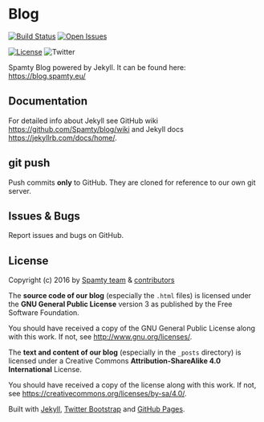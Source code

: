 # Blog

[![Build Status](https://travis-ci.org/Spamty/blog.svg?branch=gh-pages)](https://travis-ci.org/Spamty/blog)
[![Open Issues](https://img.shields.io/github/issues/spamty/blog.svg)](https://github.com/Spamty/blog/issues)

[![License](https://img.shields.io/badge/license-CC--BY--SA_GNU--GPL--v3-blue.png)](https://github.com/Spamty/blog/blob/gh-pages/LICENSE.md)
![Twitter](https://img.shields.io/twitter/follow/Spamty.svg?style=social&label=Follow&maxAge=2592000)


Spamty Blog powered by Jekyll. It can be found here: <https://blog.spamty.eu/>

## Documentation

For detailed info about Jekyll see GitHub wiki <https://github.com/Spamty/blog/wiki> and Jekyll docs <https://jekyllrb.com/docs/home/>.

## git push

Push commits **only** to GitHub. They are cloned for reference to our own git server.

## Issues & Bugs

Report issues and bugs on GitHub.

## License

Copyright (c) 2016 by 
[Spamty team](https://github.com/Spamty) &
[contributors](https://github.com/Spamty/blog/graphs/contributors)

The **source code of our blog** (especially the `.html` files) 
is licensed under the **GNU General Public License**
version 3 as published by the Free Software Foundation.

You should have received a copy of the GNU General Public License
along with this work. If not, see <http://www.gnu.org/licenses/>.

The **text and content of our blog** (especially in the `_posts` directory) 
is licensed under a Creative Commons 
**Attribution-ShareAlike 4.0 International** License.

You should have received a copy of the license along with this
work. If not, see <https://creativecommons.org/licenses/by-sa/4.0/>.


Built with 
[Jekyll](https://jekyllrb.com/), 
[Twitter Bootstrap](https://getbootstrap.com/) and 
[GitHub Pages](https://pages.github.com).
